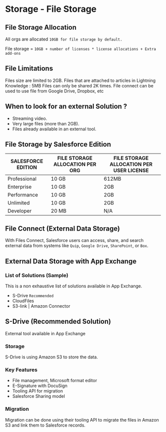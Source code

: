 # Storage - File Storage 

## File Storage Allocation

All orgs are allocated `10GB for file storage by default.`

File storage = `10GB + number of licenses * license allocations + Extra add-ons`


## File Limitations
Files size are limited to 2GB.
Files that are attached to articles in Lightning Knowledge : 5MB
Files can only be shared 2K times.
File connect can be used to use file from Google Drive, Dropbox, etc

## When to look for an external Solution ?
- Streaming video.
- Very large files (more than 2GB).
- Files already available in an external tool.


## File Storage by Salesforce Edition

|SALESFORCE EDITION|FILE STORAGE ALLOCATION PER ORG|FILE STORAGE ALLOCATION PER USER LICENSE| 
|--|--|--|
| Professional  | 10 GB  | 612MB
| Enterprise    | 10 GB  | 2GB 
| Performance   | 10 GB  | 2GB
| Unlimited     | 10 GB  | 2GB
| Developer     | 20 MB   | N/A


## File Connect (External Data Storage)
With Files Connect, Salesforce users can access, share, and search external data from systems like `Quip`, `Google Drive`, `SharePoint`, or `Box`.



## External Data Storage with App Exchange

### List of Solutions (Sample)
This is a non exhaustive list of solutions available in App Exchange.
- S-Drive `Recommended`
- CloudFiles
- S3-link | Amazon Connector




## S-Drive (Recommended Solution)
 External tool available in App Exchange

### Storage
 S-Drive is using Amazon S3 to store the data.

### Key Features
 - File management, Microsoft format editor
 - E-Signature with DocuSign
 - Tooling API for migration
 - Salesforce Sharing model

### Migration
 Migration can be done using their tooling API to migrate the files in Amazon S3 and link them to Salesforce records.


